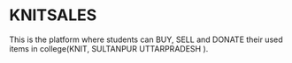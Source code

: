 # KNITSALES
This is the platform where  students can BUY, SELL and DONATE their used items in college(KNIT, SULTANPUR UTTARPRADESH ).
